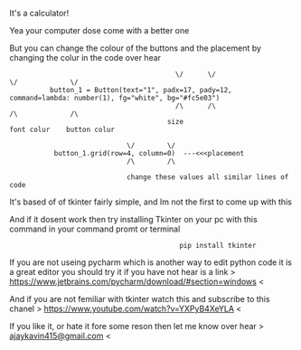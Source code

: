 It's a calculator!

Yea your computer dose come with a better one

But you can change  the colour of the buttons and the placement by changing the colur in the code over hear

                                             \/      \/                                      \/             \/
              button_1 = Button(text="1", padx=17, pady=12, command=lambda: number(1), fg="white", bg="#fc5e03")
                                             /\      /\                                     /\             /\
                                           size                                         font colur    button colur
                                                                                         
                                 \/        \/                                                 
               button_1.grid(row=4, column=0)  ---<<<placement
                                 /\        /\      
                                        
                                 change these values all similar lines of code 
                                 
                                 
                                                                                        
It's based of of tkinter fairly simple, and Im not the first to come up with this                                                                                       

And if it dosent work then try installing Tkinter on your pc with this command in your command promt or terminal 

                                              pip install tkinter   

If you are not useing pycharm which is another way to edit python code it is a great editor you should try it if you have not hear is a link > https://www.jetbrains.com/pycharm/download/#section=windows < 

And if you are not femiliar with tkinter watch this and subscribe to this chanel > https://www.youtube.com/watch?v=YXPyB4XeYLA < 

If you like it, or hate it fore some reson then let me know over hear > ajaykavin415@gmail.com <


